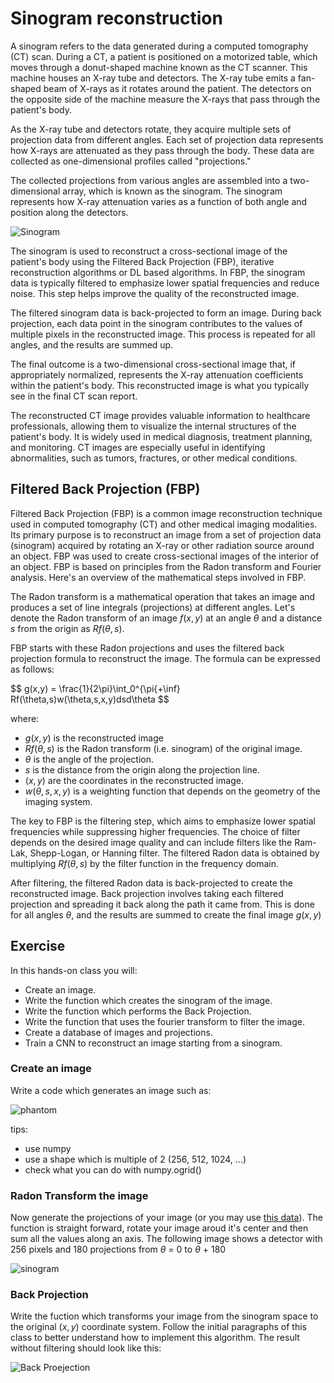 # Sinogram reconstruction

A sinogram refers to the data generated during a computed tomography (CT) scan. During a CT, a patient is positioned on a motorized table, which moves through a donut-shaped machine known as the CT scanner. This machine houses an X-ray tube and detectors. The X-ray tube emits a fan-shaped beam of X-rays as it rotates around the patient. The detectors on the opposite side of the machine measure the X-rays that pass through the patient's body.

As the X-ray tube and detectors rotate, they acquire multiple sets of projection data from different angles. Each set of projection data represents how X-rays are attenuated as they pass through the body. These data are collected as one-dimensional profiles called "projections."

The collected projections from various angles are assembled into a two-dimensional array, which is known as the sinogram. The sinogram represents how X-ray attenuation varies as a function of both angle and position along the detectors.

![Sinogram](Sinogram.png "Sinogram example")

The sinogram is used to reconstruct a cross-sectional image of the patient's body using the Filtered Back Projection (FBP), iterative reconstruction algorithms or DL based algorithms.  In FBP, the sinogram data is typically filtered to emphasize lower spatial frequencies and reduce noise. This step helps improve the quality of the reconstructed image.

The filtered sinogram data is back-projected to form an image. During back projection, each data point in the sinogram contributes to the values of multiple pixels in the reconstructed image. This process is repeated for all angles, and the results are summed up.

The final outcome is a two-dimensional cross-sectional image that, if appropriately normalized, represents the X-ray attenuation coefficients within the patient's body. This reconstructed image is what you typically see in the final CT scan report.

The reconstructed CT image provides valuable information to healthcare professionals, allowing them to visualize the internal structures of the patient's body. It is widely used in medical diagnosis, treatment planning, and monitoring. CT images are especially useful in identifying abnormalities, such as tumors, fractures, or other medical conditions.

## Filtered Back Projection (FBP)

Filtered Back Projection (FBP) is a common image reconstruction technique used in computed tomography (CT) and other medical imaging modalities. Its primary purpose is to reconstruct an image from a set of projection data (sinogram) acquired by rotating an X-ray or other radiation source around an object. FBP was used to create cross-sectional images of the interior of an object. FBP is based on principles from the Radon transform and Fourier analysis. Here's an overview of the mathematical steps involved in FBP.

The Radon transform is a mathematical operation that takes an image and produces a set of line integrals (projections) at different angles. Let's denote the Radon transform of an image $f(x, y)$ at an angle $\theta$ and a distance $s$ from the origin as $Rf(\theta, s)$.

FBP starts with these Radon projections and uses the filtered back projection formula to reconstruct the image. The formula can be expressed as follows:

$$
g(x,y) = \frac{1}{2\pi}\int_0^{\pi{+\inf} Rf(\theta,s)w(\theta,s,x,y)dsd\theta
$$

where:

* $g(x,y)$ is the reconstructed image
* $Rf(\theta, s)$ is the Radon transform (i.e. sinogram) of the original image.
* $\theta$ is the angle of the projection.
* $s$ is the distance from the origin along the projection line.
* $(x, y)$ are the coordinates in the reconstructed image.
* $w(\theta,s,x,y)$ is a weighting function that depends on the geometry of the imaging system.

The key to FBP is the filtering step, which aims to emphasize lower spatial frequencies while suppressing higher frequencies. The choice of filter depends on the desired image quality and can include filters like the Ram-Lak, Shepp-Logan, or Hanning filter. The filtered Radon data is obtained by multiplying $Rf(\theta, s)$ by the filter function in the frequency domain.

After filtering, the filtered Radon data is back-projected to create the reconstructed image. Back projection involves taking each filtered projection and spreading it back along the path it came from. This is done for all angles $\theta$, and the results are summed to create the final image $g(x, y)$

## Exercise

In this hands-on class you will:

* Create an image.
* Write the function which creates the sinogram of the image.
* Write the function which performs the Back Projection.
* Write the function that uses the fourier transform to filter the image.
* Create a database of images and projections.
* Train a CNN to reconstruct an image starting from a sinogram.

### Create an image

Write a code which generates an image such as:

![phantom](data/phantom.jpeg)

tips:

* use numpy
* use a shape which is multiple of 2 (256, 512, 1024, ...)
* check what you can do with numpy.ogrid()

### Radon Transform the image

Now generate the projections of your image (or you may use [this data](data/phantom.npy)). The function is straight forward, rotate your image aroud it's center and then sum all the values along an axis. The following image shows a detector with 256 pixels and 180 projections from $\theta$ = 0 to $\theta$ + 180

![sinogram](Sinogram.png)

### Back Projection

Write the fuction which transforms your image from the sinogram space to the original $(x,y)$ coordinate system. Follow the initial paragraphs of this class to better understand how to implement this algorithm. The result without filtering should look like this:

![Back Proejection](BP.png)
